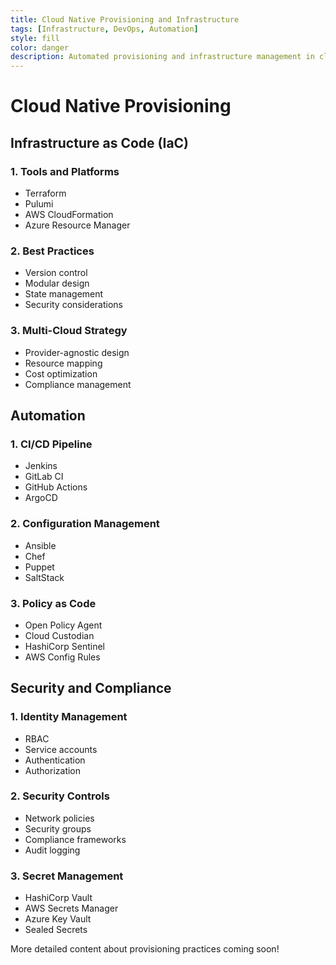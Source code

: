 ```yaml
---
title: Cloud Native Provisioning and Infrastructure
tags: [Infrastructure, DevOps, Automation]
style: fill
color: danger
description: Automated provisioning and infrastructure management in cloud native environments
---
```


# Cloud Native Provisioning

## Infrastructure as Code (IaC)

### 1. Tools and Platforms
- Terraform
- Pulumi
- AWS CloudFormation
- Azure Resource Manager

### 2. Best Practices
- Version control
- Modular design
- State management
- Security considerations

### 3. Multi-Cloud Strategy
- Provider-agnostic design
- Resource mapping
- Cost optimization
- Compliance management

## Automation

### 1. CI/CD Pipeline
- Jenkins
- GitLab CI
- GitHub Actions
- ArgoCD

### 2. Configuration Management
- Ansible
- Chef
- Puppet
- SaltStack

### 3. Policy as Code
- Open Policy Agent
- Cloud Custodian
- HashiCorp Sentinel
- AWS Config Rules

## Security and Compliance

### 1. Identity Management
- RBAC
- Service accounts
- Authentication
- Authorization

### 2. Security Controls
- Network policies
- Security groups
- Compliance frameworks
- Audit logging

### 3. Secret Management
- HashiCorp Vault
- AWS Secrets Manager
- Azure Key Vault
- Sealed Secrets

More detailed content about provisioning practices coming soon!
